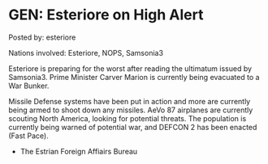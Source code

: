# GEN: Esteriore on High Alert

Posted by: esteriore

Nations involved: Esteriore, NOPS, Samsonia3

Esteriore is preparing for the worst after reading the ultimatum issued by Samsonia3. Prime Minister Carver Marion is currently being evacuated to a War Bunker.

Missile Defense systems have been put in action and more are currently being armed to shoot down any missiles. AeVo 87 airplanes are currently scouting North America, looking for potential threats. The population is currently being warned of potential war, and DEFCON 2 has been enacted (Fast Pace).

- The Estrian Foreign Affiairs Bureau